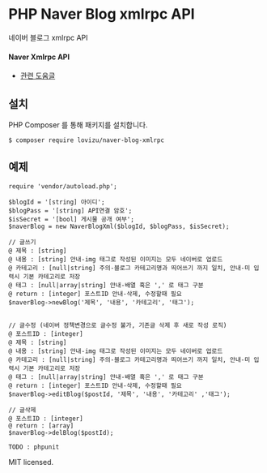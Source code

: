 # PHP Naver Blog xmlrpc API #

네이버 블로그 xmlrpc API

#### Naver Xmlrpc API ####

- [관련 도움글](https://help.naver.com/support/contents/contents.nhn?serviceNo=520&categoryNo=1812)

## 설치 ##

PHP Composer 를 통해 패키지를 설치합니다.

`$ composer require lovizu/naver-blog-xmlrpc`

## 예제 ##

```
require 'vendor/autoload.php';

$blogId = '[string] 아이디';
$blogPass = '[string] API연결 암호';
$isSecret = '[bool] 게시물 공개 여부';
$naverBlog = new NaverBlogXml($blogId, $blogPass, $isSecret);

// 글쓰기
@ 제목 : [string]
@ 내용 : [string] 안내-img 태그로 작성된 이미지는 모두 네이버로 업로드
@ 카테고리 : [null|string] 주의-블로그 카테고리명과 띄어쓰기 까지 일치, 안내-미 입력시 기본 카테고리로 저장
@ 태그 : [null|array|string] 안내-배열 혹은 ',' 로 태그 구분
@ return : [integer] 포스트ID 안내-삭제, 수정할때 필요
$naverBlog->newBlog('제목', '내용', '카테고리', '태그');


// 글수정 (네이버 정책변경으로 글수정 불가, 기존글 삭제 후 새로 작성 로직)
@ 포스트ID : [integer]
@ 제목 : [string]
@ 내용 : [string] 안내-img 태그로 작성된 이미지는 모두 네이버로 업로드
@ 카테고리 : [null|string] 주의-블로그 카테고리명과 띄어쓰기 까지 일치, 안내-미 입력시 기본 카테고리로 저장
@ 태그 : [null|array|string] 안내-배열 혹은 ',' 로 태그 구분
@ return : [integer] 포스트ID 안내-삭제, 수정할때 필요
$naverBlog->editBlog($postId, '제목', '내용', '카테고리' ,'태그');

// 글삭제
@ 포스트ID : [integer]
@ return : [array]
$naverBlog->delBlog($postId);
```

`TODO : phpunit`


MIT licensed.
